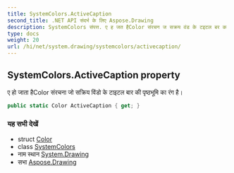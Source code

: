 ```yaml
---
title: SystemColors.ActiveCaption
second_title: .NET API संदर्भ के लिए Aspose.Drawing
description: SystemColors संपत्त. ए ह जत हैColor संरचन ज सक्रय वंड के टइटल बर क पृष्ठभूम क रंग है
type: docs
weight: 20
url: /hi/net/system.drawing/systemcolors/activecaption/
---
```

## SystemColors.ActiveCaption property

ए हो जाता हैColor संरचना जो सक्रिय विंडो के टाइटल बार की पृष्ठभूमि का रंग है।

```csharp
public static Color ActiveCaption { get; }
```

### यह सभी देखें

* struct [Color](../../color/)
* class [SystemColors](../)
* नाम स्थान [System.Drawing](../../systemcolors/)
* सभा [Aspose.Drawing](../../../)


